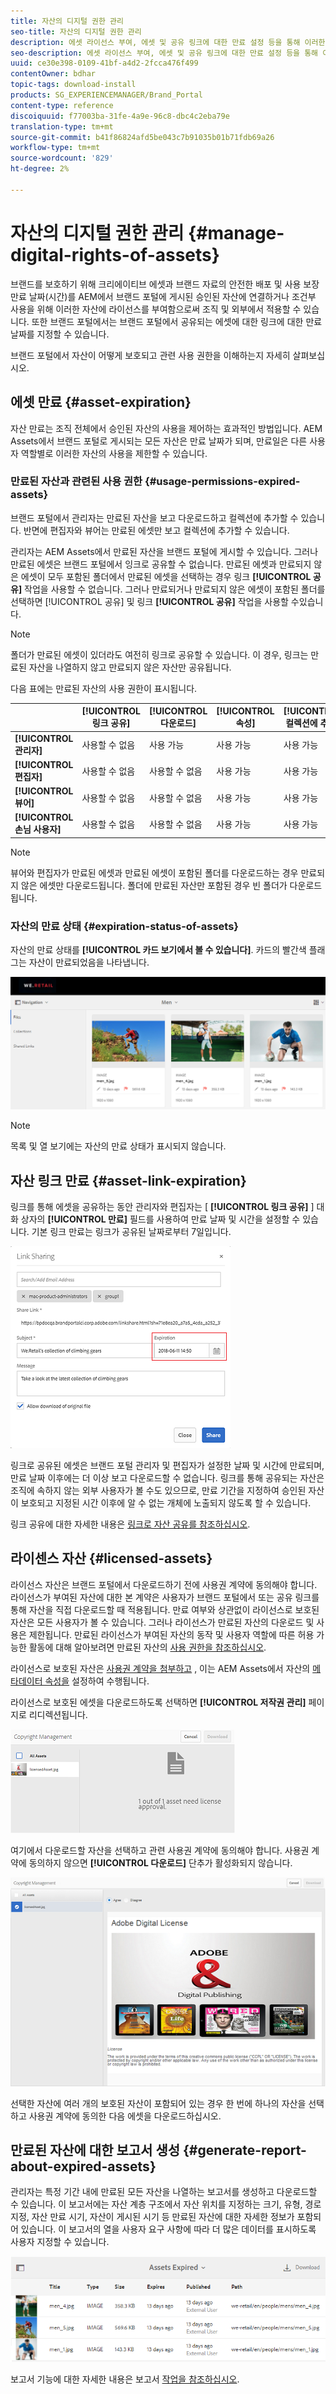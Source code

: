 ```yaml
---
title: 자산의 디지털 권한 관리
seo-title: 자산의 디지털 권한 관리
description: 에셋 라이선스 부여, 에셋 및 공유 링크에 대한 만료 설정 등을 통해 이러한 에셋 사용을 제어하고 안전하게 보호할 수 있습니다.
seo-description: 에셋 라이선스 부여, 에셋 및 공유 링크에 대한 만료 설정 등을 통해 이러한 에셋 사용을 제어하고 안전하게 보호할 수 있습니다.
uuid: ce30e398-0109-41bf-a4d2-2fcca476f499
contentOwner: bdhar
topic-tags: download-install
products: SG_EXPERIENCEMANAGER/Brand_Portal
content-type: reference
discoiquuid: f77003ba-31fe-4a9e-96c8-dbc4c2eba79e
translation-type: tm+mt
source-git-commit: b41f86824afd5be043c7b91035b01b71fdb69a26
workflow-type: tm+mt
source-wordcount: '829'
ht-degree: 2%

---
```



# 자산의 디지털 권한 관리 {#manage-digital-rights-of-assets}

브랜드를 보호하기 위해 크리에이티브 에셋과 브랜드 자료의 안전한 배포 및 사용 보장 만료 날짜(시간)를 AEM에서 브랜드 포털에 게시된 승인된 자산에 연결하거나 조건부 사용을 위해 이러한 자산에 라이선스를 부여함으로써 조직 및 외부에서 적용할 수 있습니다. 또한 브랜드 포털에서는 브랜드 포털에서 공유되는 에셋에 대한 링크에 대한 만료 날짜를 지정할 수 있습니다.

브랜드 포털에서 자산이 어떻게 보호되고 관련 사용 권한을 이해하는지 자세히 살펴보십시오.

## 에셋 만료 {#asset-expiration}

자산 만료는 조직 전체에서 승인된 자산의 사용을 제어하는 효과적인 방법입니다. AEM Assets에서 브랜드 포털로 게시되는 모든 자산은 만료 날짜가 되며, 만료일은 다른 사용자 역할별로 이러한 자산의 사용을 제한할 수 있습니다.

### 만료된 자산과 관련된 사용 권한 {#usage-permissions-expired-assets}

브랜드 포털에서 관리자는 만료된 자산을 보고 다운로드하고 컬렉션에 추가할 수 있습니다. 반면에 편집자와 뷰어는 만료된 에셋만 보고 컬렉션에 추가할 수 있습니다.

관리자는 AEM Assets에서 만료된 자산을 브랜드 포털에 게시할 수 있습니다. 그러나 만료된 에셋은 브랜드 포털에서 잉크로 공유할 수 없습니다. 만료된 에셋과 만료되지 않은 에셋이 모두 포함된 폴더에서 만료된 에셋을 선택하는 경우 링크 **[!UICONTROL 공유]** 작업을 사용할 수 없습니다. 그러나 만료되거나 만료되지 않은 에셋이 포함된 폴더를 선택하면 [!UICONTROL 공유] 및 링크 **[!UICONTROL 공유]** 작업을 사용할 수있습니다.

>[!NOTE]
>
>폴더가 만료된 에셋이 있더라도 여전히 링크로 공유할 수 있습니다. 이 경우, 링크는 만료된 자산을 나열하지 않고 만료되지 않은 자산만 공유됩니다.

다음 표에는 만료된 자산의 사용 권한이 표시됩니다.

|  | **[!UICONTROL 링크 공유]** | **[!UICONTROL 다운로드]** | **[!UICONTROL 속성]** | **[!UICONTROL 컬렉션에 추가]** | **[!UICONTROL 삭제]** |
|---|---|---|---|---|---|
| **[!UICONTROL 관리자]** | 사용할 수 없음 | 사용 가능 | 사용 가능 | 사용 가능 | 사용 가능 |
| **[!UICONTROL 편집자]** | 사용할 수 없음 | 사용할 수 없음 | 사용 가능 | 사용 가능 | 사용할 수 없음 |
| **[!UICONTROL 뷰어]** | 사용할 수 없음 | 사용할 수 없음 | 사용 가능 | 사용 가능 | 사용할 수 없음 |
| **[!UICONTROL 손님 사용자]** | 사용할 수 없음 | 사용할 수 없음 | 사용 가능 | 사용 가능 | 사용할 수 없음 |

>[!NOTE]
>
>뷰어와 편집자가 만료된 에셋과 만료된 에셋이 포함된 폴더를 다운로드하는 경우 만료되지 않은 에셋만 다운로드됩니다. 폴더에 만료된 자산만 포함된 경우 빈 폴더가 다운로드됩니다.

### 자산의 만료 상태 {#expiration-status-of-assets}

자산의 만료 상태를 **[!UICONTROL 카드 보기에서 볼 수 있습니다]**. 카드의 빨간색 플래그는 자산이 만료되었음을 나타냅니다.

![](assets/expired_assets_cardview.png)

>[!NOTE]
>
>목록 및 열 보기에는 자산의 만료 상태가 표시되지 않습니다.

## 자산 링크 만료 {#asset-link-expiration}

링크를 통해 에셋을 공유하는 동안 관리자와 편집자는 [ **[!UICONTROL 링크 공유]** ] 대화 상자의 **[!UICONTROL 만료]** 필드를 사용하여 만료 날짜 및 시간을 설정할 수 있습니다. 기본 링크 만료는 링크가 공유된 날짜로부터 7일입니다.

![](assets/asset-link-sharing.png)

링크로 공유된 에셋은 브랜드 포털 관리자 및 편집자가 설정한 날짜 및 시간에 만료되며, 만료 날짜 이후에는 더 이상 보고 다운로드할 수 없습니다. 링크를 통해 공유되는 자산은 조직에 속하지 않는 외부 사용자가 볼 수도 있으므로, 만료 기간을 지정하여 승인된 자산이 보호되고 지정된 시간 이후에 알 수 없는 개체에 노출되지 않도록 할 수 있습니다.

링크 공유에 대한 자세한 내용은 [링크로 자산 공유를 참조하십시오](../using/brand-portal-link-share.md).

## 라이센스 자산 {#licensed-assets}

라이선스 자산은 브랜드 포털에서 다운로드하기 전에 사용권 계약에 동의해야 합니다. 라이선스가 부여된 자산에 대한 본 계약은 사용자가 브랜드 포털에서 또는 공유 링크를 통해 자산을 직접 다운로드할 때 적용됩니다. 만료 여부와 상관없이 라이선스로 보호된 자산은 모든 사용자가 볼 수 있습니다. 그러나 라이선스가 만료된 자산의 다운로드 및 사용은 제한됩니다. 만료된 라이선스가 부여된 자산의 동작 및 사용자 역할에 따른 허용 가능한 활동에 대해 알아보려면 만료된 자산의 [사용 권한을 참조하십시오](../using/manage-digital-rights-of-assets.md#usage-permissions-expired-assets).

라이선스로 보호된 자산은 [사용권 계약을 첨부하고](https://helpx.adobe.com/experience-manager/6-5/assets/using/drm.html#DigitalRightsManagementinAssets) , 이는 AEM Assets에서 자산의 [메타데이터 속성을](https://helpx.adobe.com/experience-manager/6-5/assets/using/drm.html#DigitalRightsManagementinAssets) 설정하여 수행됩니다.

라이선스로 보호된 에셋을 다운로드하도록 선택하면 **[!UICONTROL 저작권 관리]** 페이지로 리디렉션됩니다.

![](assets/asset-copyright-mgmt.png)

여기에서 다운로드할 자산을 선택하고 관련 사용권 계약에 동의해야 합니다. 사용권 계약에 동의하지 않으면 **[!UICONTROL 다운로드]** 단추가 활성화되지 않습니다.

![](assets/licensed-asset-download-2.png)

선택한 자산에 여러 개의 보호된 자산이 포함되어 있는 경우 한 번에 하나의 자산을 선택하고 사용권 계약에 동의한 다음 에셋을 다운로드하십시오.

## 만료된 자산에 대한 보고서 생성 {#generate-report-about-expired-assets}

관리자는 특정 기간 내에 만료된 모든 자산을 나열하는 보고서를 생성하고 다운로드할 수 있습니다. 이 보고서에는 자산 계층 구조에서 자산 위치를 지정하는 크기, 유형, 경로 지정, 자산 만료 시기, 자산이 게시된 시기 등 만료된 자산에 대한 자세한 정보가 포함되어 있습니다. 이 보고서의 열을 사용자 요구 사항에 따라 더 많은 데이터를 표시하도록 사용자 지정할 수 있습니다.

![](assets/assets-expired.png)

보고서 기능에 대한 자세한 내용은 보고서 [작업을 참조하십시오](../using/brand-portal-reports.md#work-with-reports).
